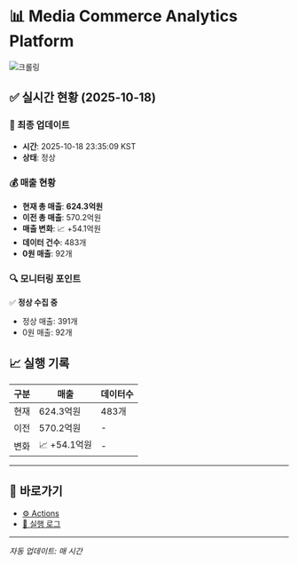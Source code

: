# 📊 Media Commerce Analytics Platform

![크롤링](https://img.shields.io/badge/크롤링-정상-green)

## ✅ 실시간 현황 (2025-10-18)

### 📍 최종 업데이트
- **시간**: 2025-10-18 23:35:09 KST
- **상태**: 정상

### 💰 매출 현황
- **현재 총 매출**: **624.3억원**
- **이전 총 매출**: 570.2억원
- **매출 변화**: 📈 +54.1억원
- **데이터 건수**: 483개
- **0원 매출**: 92개

### 🔍 모니터링 포인트

✅ **정상 수집 중**
- 정상 매출: 391개
- 0원 매출: 92개


## 📈 실행 기록

| 구분 | 매출 | 데이터수 |
|------|------|----------|
| 현재 | 624.3억원 | 483개 |
| 이전 | 570.2억원 | - |
| 변화 | 📈 +54.1억원 | - |

---

## 🔗 바로가기

- [⚙️ Actions](../../actions)
- [📝 실행 로그](../../actions/workflows/daily_scraping.yml)

---

*자동 업데이트: 매 시간*
